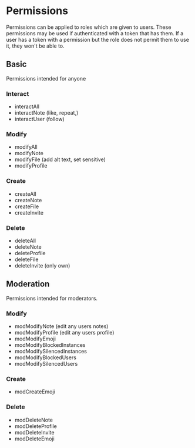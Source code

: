 # Permissions

Permissions can be applied to roles which are given to users. These permissions may be used if authenticated with a token that has them. If a user has a token with a permission but the role does not permit them to use it, they won't be able to.

## Basic

Permissions intended for anyone

### Interact

- interactAll
- interactNote (like, repeat,)
- interactUser (follow)

### Modify

- modifyAll
- modifyNote
- modifyFile (add alt text, set sensitive)
- modifyProfile

### Create

- createAll
- createNote
- createFile
- createInvite

### Delete

- deleteAll
- deleteNote
- deleteProfile
- deleteFile
- deleteInvite (only own)

## Moderation

Permissions intended for moderators.

### Modify

- modModifyNote (edit any users notes)
- modModifyProfile (edit any users profile)
- modModifyEmoji
- modModifyBlockedInstances
- modModifySilencedInstances
- modModifyBlockedUsers
- modModifySilencedUsers

### Create

- modCreateEmoji

### Delete

- modDeleteNote
- modDeleteProfile
- modDeleteInvite
- modDeleteEmoji
